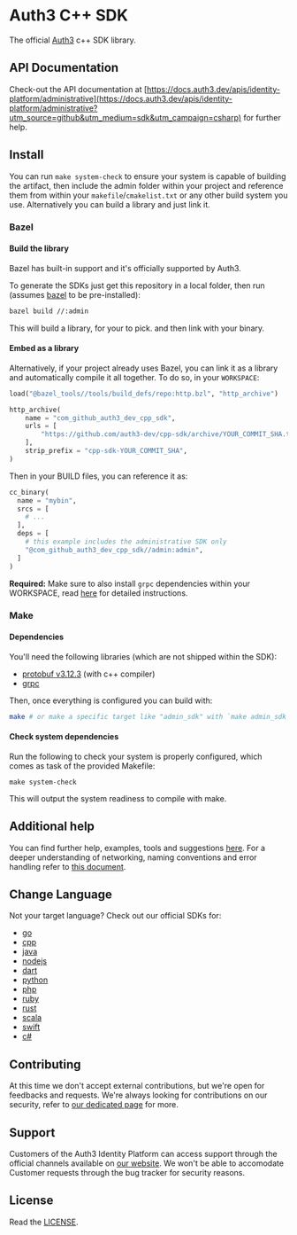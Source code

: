 # Auth3 C++ SDK

The official [Auth3](https://auth3.dev/?utm_source=github&utm_medium=sdk&utm_campaign=csharp) c++ SDK library.

## API Documentation

Check-out the API documentation at [https://docs.auth3.dev/apis/identity-platform/administrative](https://docs.auth3.dev/apis/identity-platform/administrative?utm_source=github&utm_medium=sdk&utm_campaign=csharp) for further help.

## Install

You can run `make system-check` to ensure your system is capable of building the artifact, then include the admin
folder within your project and reference them from within your `makefile`/`cmakelist.txt` or any other build system
you use. Alternatively you can build a library and just link it.

### Bazel

#### Build the library
Bazel has built-in support and it's officially supported by Auth3. 

To generate the SDKs just get this repository in a local folder, then run (assumes [bazel](https://bazel.build) to be pre-installed):

```bash
bazel build //:admin
```

This will build a library, for your to pick. and then link with your binary.

#### Embed as a library
Alternatively, if your project already uses Bazel, you can link it as a library and automatically compile it all together. To do so, in your `WORKSPACE`:

```python
load("@bazel_tools//tools/build_defs/repo:http.bzl", "http_archive")

http_archive(
    name = "com_github_auth3_dev_cpp_sdk",
    urls = [
        "https://github.com/auth3-dev/cpp-sdk/archive/YOUR_COMMIT_SHA.tar.gz",
    ],
    strip_prefix = "cpp-sdk-YOUR_COMMIT_SHA",
)
```

Then in your BUILD files, you can reference it as:

```python
cc_binary(
  name = "mybin",
  srcs = [
    # ...
  ],
  deps = [
    # this example includes the administrative SDK only
    "@com_github_auth3_dev_cpp_sdk//admin:admin",
  ]
)
```

**Required:** Make sure to also install `grpc` dependencies within your WORKSPACE, read [here](https://github.com/grpc/grpc/tree/master/src/cpp) for detailed instructions.

### Make

#### Dependencies

You'll need the following libraries (which are not shipped within the SDK):

* [protobuf v3.12.3](https://github.com/protocolbuffers/protobuf/) (with c++ compiler)
* [grpc](https://github.com/grpc/grpc/)

Then, once everything is configured you can build with:

```bash
make # or make a specific target like "admin_sdk" with `make admin_sdk`
```

#### Check system dependencies

Run the following to check your system is properly configured, which comes as task of the provided Makefile:

    make system-check

This will output the system readiness to compile with make.

## Additional help

You can find further help, examples, tools and suggestions [here](https://grpc.io/docs/languages/cpp). For a deeper understanding of networking, naming conventions and error handling refer to [this document](https://developers.google.com/protocol-buffers/docs/cpptutorial).

## Change Language

Not your target language? Check out our official SDKs for: 

  * [go](https://github.com/auth3-dev/go-sdk)
  * [cpp](https://github.com/auth3-dev/cpp-sdk)
  * [java](https://github.com/auth3-dev/java-sdk)
  * [nodejs](https://github.com/auth3-dev/nodejs-sdk)
  * [dart](https://github.com/auth3-dev/dart-sdk)
  * [python](https://github.com/auth3-dev/python-sdk)
  * [php](https://github.com/auth3-dev/php-sdk)
  * [ruby](https://github.com/auth3-dev/ruby-sdk)
  * [rust](https://github.com/auth3-dev/rust-sdk)
  * [scala](https://github.com/auth3-dev/scala-sdk)
  * [swift](https://github.com/auth3-dev/swift-sdk)
  * [c#](https://github.com/auth3-dev/csharp-sdk)

## Contributing

At this time we don't accept external contributions, but we're open for feedbacks and requests. We're always looking for contributions on our security, refer to [our dedicated page](https://auth3.dev/bounty-program?utm_source=github&utm_medium=sdk&utm_campaign=csharp) for more.

## Support

Customers of the Auth3 Identity Platform can access support through the official channels available on [our website](https://auth3.dev/?utm_source=github&utm_medium=sdk&utm_campaign=csharp). We won't be able to accomodate Customer requests through the bug tracker for security reasons. 

## License

Read the [LICENSE](./LICENSE).